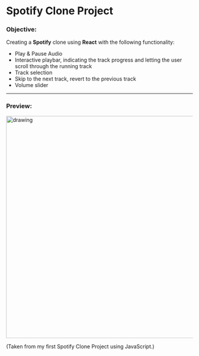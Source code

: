 # Spotify Clone Project

### Objective:

Creating a **Spotify** clone using **React** with the following functionality:

- Play & Pause Audio
- Interactive playbar, indicating the track progress and letting the user scroll through the running track
- Track selection
- Skip to the next track, revert to the previous track
- Volume slider

---

### Preview:

<img src="https://i.imgur.com/lMnfEoU.png" alt="drawing" width="600"/>

(Taken from my first Spotify Clone Project using JavaScript.)

